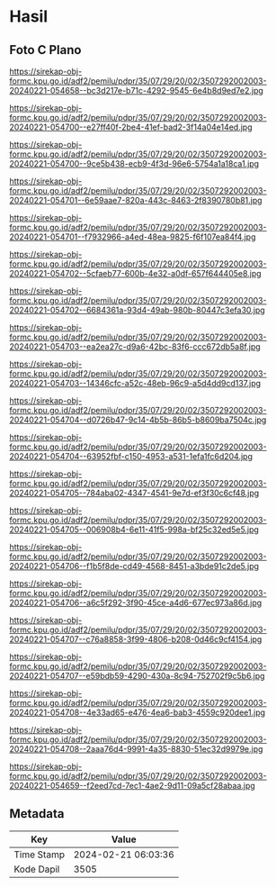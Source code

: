 # Hasil

## Foto C Plano

https://sirekap-obj-formc.kpu.go.id/adf2/pemilu/pdpr/35/07/29/20/02/3507292002003-20240221-054658--bc3d217e-b71c-4292-9545-6e4b8d9ed7e2.jpg

https://sirekap-obj-formc.kpu.go.id/adf2/pemilu/pdpr/35/07/29/20/02/3507292002003-20240221-054700--e27ff40f-2be4-41ef-bad2-3f14a04e14ed.jpg

https://sirekap-obj-formc.kpu.go.id/adf2/pemilu/pdpr/35/07/29/20/02/3507292002003-20240221-054700--9ce5b438-ecb9-4f3d-96e6-5754a1a18ca1.jpg

https://sirekap-obj-formc.kpu.go.id/adf2/pemilu/pdpr/35/07/29/20/02/3507292002003-20240221-054701--6e59aae7-820a-443c-8463-2f8390780b81.jpg

https://sirekap-obj-formc.kpu.go.id/adf2/pemilu/pdpr/35/07/29/20/02/3507292002003-20240221-054701--f7932966-a4ed-48ea-9825-f6f107ea84f4.jpg

https://sirekap-obj-formc.kpu.go.id/adf2/pemilu/pdpr/35/07/29/20/02/3507292002003-20240221-054702--5cfaeb77-600b-4e32-a0df-657f644405e8.jpg

https://sirekap-obj-formc.kpu.go.id/adf2/pemilu/pdpr/35/07/29/20/02/3507292002003-20240221-054702--6684361a-93d4-49ab-980b-80447c3efa30.jpg

https://sirekap-obj-formc.kpu.go.id/adf2/pemilu/pdpr/35/07/29/20/02/3507292002003-20240221-054703--ea2ea27c-d9a6-42bc-83f6-ccc672db5a8f.jpg

https://sirekap-obj-formc.kpu.go.id/adf2/pemilu/pdpr/35/07/29/20/02/3507292002003-20240221-054703--14346cfc-a52c-48eb-96c9-a5d4dd9cd137.jpg

https://sirekap-obj-formc.kpu.go.id/adf2/pemilu/pdpr/35/07/29/20/02/3507292002003-20240221-054704--d0726b47-9c14-4b5b-86b5-b8609ba7504c.jpg

https://sirekap-obj-formc.kpu.go.id/adf2/pemilu/pdpr/35/07/29/20/02/3507292002003-20240221-054704--63952fbf-c150-4953-a531-1efa1fc6d204.jpg

https://sirekap-obj-formc.kpu.go.id/adf2/pemilu/pdpr/35/07/29/20/02/3507292002003-20240221-054705--784aba02-4347-4541-9e7d-ef3f30c6cf48.jpg

https://sirekap-obj-formc.kpu.go.id/adf2/pemilu/pdpr/35/07/29/20/02/3507292002003-20240221-054705--006908b4-6e11-41f5-998a-bf25c32ed5e5.jpg

https://sirekap-obj-formc.kpu.go.id/adf2/pemilu/pdpr/35/07/29/20/02/3507292002003-20240221-054706--f1b5f8de-cd49-4568-8451-a3bde91c2de5.jpg

https://sirekap-obj-formc.kpu.go.id/adf2/pemilu/pdpr/35/07/29/20/02/3507292002003-20240221-054706--a6c5f292-3f90-45ce-a4d6-677ec973a86d.jpg

https://sirekap-obj-formc.kpu.go.id/adf2/pemilu/pdpr/35/07/29/20/02/3507292002003-20240221-054707--c76a8858-3f99-4806-b208-0d46c9cf4154.jpg

https://sirekap-obj-formc.kpu.go.id/adf2/pemilu/pdpr/35/07/29/20/02/3507292002003-20240221-054707--e59bdb59-4290-430a-8c94-752702f9c5b6.jpg

https://sirekap-obj-formc.kpu.go.id/adf2/pemilu/pdpr/35/07/29/20/02/3507292002003-20240221-054708--4e33ad65-e476-4ea6-bab3-4559c920dee1.jpg

https://sirekap-obj-formc.kpu.go.id/adf2/pemilu/pdpr/35/07/29/20/02/3507292002003-20240221-054708--2aaa76d4-9991-4a35-8830-51ec32d9979e.jpg

https://sirekap-obj-formc.kpu.go.id/adf2/pemilu/pdpr/35/07/29/20/02/3507292002003-20240221-054659--f2eed7cd-7ec1-4ae2-9d11-09a5cf28abaa.jpg


## Metadata

| Key        | Value               |
| ---------- | ------------------- |
| Time Stamp | 2024-02-21 06:03:36 |
| Kode Dapil | 3505                |



